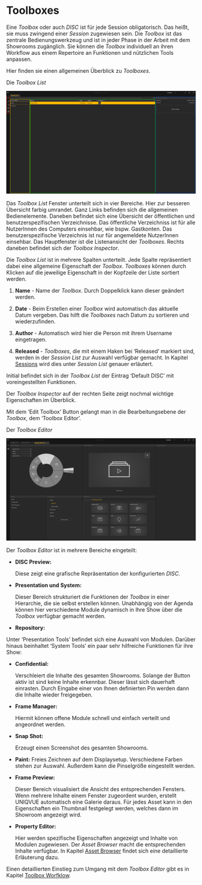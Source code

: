 # Toolboxes 

Eine *Toolbox* oder auch *DISC* ist für jede Session obligatorisch. Das heißt, sie muss zwingend einer *Session* zugewiesen sein. Die *Toolbox* ist das zentrale Bedienungswerkzeug und ist in jeder Phase in der Arbeit mit dem Showrooms zugänglich. Sie können die *Toolbox* individuell an ihren Workflow aus einem Repertoire an Funktionen und nützlichen Tools anpassen. 
 
Hier finden sie einen allgemeinen Überblick zu *Toolboxes*.
 
Die *Toolbox List*

![Placeholder](img/Manager/ToolboxListNew.PNG) 


Das *Toolbox List* Fenster unterteilt sich in vier Bereiche. Hier zur besseren Übersicht farbig umrandet. Ganz Links befinden sich die allgemeinen Bedienelemente.
Daneben befindet sich eine Übersicht der öffentlichen und benutzerspezifischen Verzeichnisse. Das öffentliche Verzeichniss ist für alle NutzerInnen des Computers einsehbar, wie bspw. Gastkonten. Das benutzerspezifische Verzeichnis ist nur für angemeldete NutzerInnen einsehbar. Das Hauptfenster ist die Listenansicht der *Toolboxes*. Rechts daneben befindet sich der *Toolbox Inspector*. 

Die *Toolbox List* ist in mehrere Spalten unterteilt. Jede Spalte repräsentiert dabei eine allgemeine Eigenschaft der *Toolbox*. *Toolboxes* können durch Klicken auf die jeweilige Eigenschaft in der Kopfzeile der Liste sortiert werden. 

 

1.    **Name** - Name der *Toolbox*. Durch Doppelklick kann dieser geändert werden. 

 

2.    **Date** - Beim Erstellen einer *Toolbox* wird automatisch das aktuelle Datum vergeben. Das hilft die *Toolboxes* nach Datum zu sortieren und wiederzufinden. 

 

3.    **Author** - Automatisch wird hier die Person mit ihrem Username eingetragen. 

 

4.    **Released** - *Toolboxes*, die mit einem Haken bei ‘Released’ markiert sind, werden in der *Session List* zur Auswahl verfügbar gemacht. In Kapitel [Sessions](006_sessions.md) wird dies unter *Session List* genauer erläutert.  

Initial befindet sich in der *Toolbox List* der Eintrag ‘Default DISC’ mit voreingestellten Funktionen.  

Der *Toolbox Inspector* auf der rechten Seite zeigt nochmal wichtige Eigenschaften im Überblick. 

Mit dem ‘Edit Toolbox’ Button gelangt man in die Bearbeitungsebene der *Toolbox*, dem ‘Toolbox Editor’. 

Der *Toolbox Editor*


![ToolboxEditor](img/Manager/Toolbox_Editor.PNG)


Der *Toolbox Editor* ist in mehrere Bereiche eingeteilt: 


* **DISC Preview:**

    Diese zeigt eine grafische Repräsentation der konfigurierten *DISC*.

* **Presentation und System:**

    Dieser Bereich strukturiert die Funktionen der *Toolbox* in einer Hierarchie, die sie selbst erstellen können. Unabhängig von der Agenda können hier verschiedene Module dynamisch in Ihre Show über die *Toolbox* verfügbar gemacht werden.

* **Repository:**
<!---
    Unter ‘Presentation Tools’ befindet sich eine Auswahl von Modulen wie sie in Kapitel [Modul](module.md) detailliert erläutert werden. Darüber hinaus beinhaltet ‘System Tools’ ein paar sehr hilfreiche Funktionen für ihre Show: 
--->

Unter ‘Presentation Tools’ befindet sich eine Auswahl von Modulen. Darüber hinaus beinhaltet ‘System Tools’ ein paar sehr hilfreiche Funktionen für ihre Show:

-  **Confidential:** 

    Verschleiert die Inhalte des gesamten Showrooms. Solange der Button aktiv ist sind keine Inhalte erkennbar. Dieser lässt sich dauerhaft einrasten. Durch Eingabe einer von Ihnen definierten Pin werden dann die Inhalte wieder freigegeben.</li>

- **Frame Manager:**

    Hiermit können offene Module schnell und einfach verteilt und angeordnet werden.


- **Snap Shot:** 

    Erzeugt einen Screenshot des gesamten Showrooms.

- **Paint:**
    Freies Zeichnen auf dem Displaysetup. Verschiedene Farben stehen zur Auswahl. Außerdem kann die Pinselgröße eingestellt werden.

* **Frame Preview:**

    Dieser Bereich visualisiert die Ansicht des entsprechenden Fensters. Wenn mehrere Inhalte einem Fenster zugeordent wurden, erstellt UNIQVUE automatisch eine Galerie daraus. Für jedes Asset kann in den Eigenschaften ein Thumbnail festgelegt werden, welches dann im Showroom angezeigt wird.

* **Property Editor:**

    Hier werden spezifische Eigenschaften angezeigt und Inhalte von Modulen zugewiesen. Der *Asset Browser* macht die entsprechenden Inhalte verfügbar. In Kapitel [Asset Browser](025_assetbrowser.md) findet sich eine detaillierte Erläuterung dazu.


Einen detaillierten Einstieg zum Umgang mit dem *Toolbox Editor* gibt es in Kapitel [Toolbox Worfklow](027_toolboxworkflow.md). 


